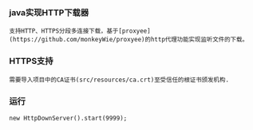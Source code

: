 ### java实现HTTP下载器
    支持HTTP、HTTPS分段多连接下载，基于[proxyee](https://github.com/monkeyWie/proxyee)的http代理功能实现监听文件的下载。
### HTTPS支持
    需要导入项目中的CA证书(src/resources/ca.crt)至受信任的根证书颁发机构.
### 运行
```
new HttpDownServer().start(9999);
```